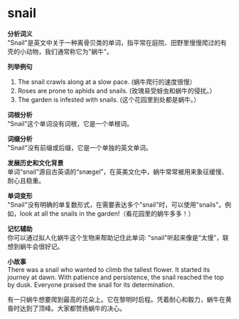# snail

**分析词义**  
"Snail"是英文中关于一种离骨贝类的单词，指平常在庭院、田野里慢慢爬过的有壳的小动物，我们通常称它为"蜗牛"。

  

**列举例句**

  

1.  The snail crawls along at a slow pace. (蜗牛爬行的速度很慢）
2.  Roses are prone to aphids and snails. (玫瑰易受蚜虫和蜗牛的侵扰。）
3.  The garden is infested with snails. (这个花园里到处都是蜗牛。）

  

**词根分析**  
“Snail”这个单词没有词根，它是一个单根词。

  

**词缀分析**  
"Snail"没有前缀或后缀，它是一个单独的英文单词。

  

**发展历史和文化背景**  
单词“snail”源自古英语的“snægel”，在英美文化中，蜗牛常常被用来象征缓慢、耐心且稳重。

  

**单词变形**  
"Snail"没有明确的单复数形式，在需要表达多个"snail"时，可以使用"snails"。例如，look at all the snails in the garden!（看花园里的蜗牛多多！）

  

**记忆辅助**  
你可以通过拟人化蜗牛这个生物来帮助记住此单词: "snail"听起来像是“太慢”，联想到蜗牛会很好记。

  

**小故事**  
There was a snail who wanted to climb the tallest flower. It started its journey at dawn. With patience and persistence, the snail reached the top by dusk. Everyone praised the snail for its determination.

  

有一只蜗牛想要爬到最高的花朵上。它在黎明时启程。凭着耐心和毅力，蜗牛在黄昏时达到了顶峰。大家都赞扬蜗牛的决心。
